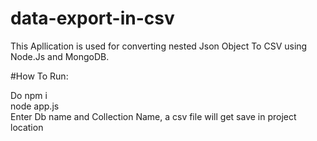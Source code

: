 # data-export-in-csv

 This Apllication is used for converting nested Json Object To CSV using Node.Js and MongoDB.
 
 #How To Run:
 
 Do npm i <br/>
 node app.js <br/>
 Enter Db name and Collection Name, a csv file will get save in project location

